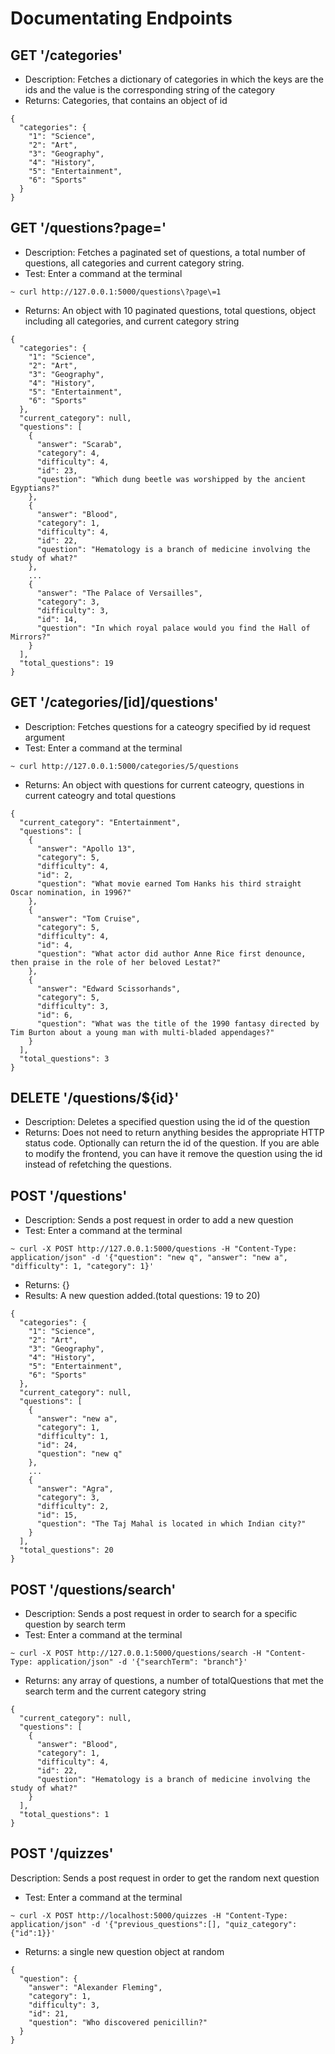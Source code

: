# Documentating Endpoints

## GET '/categories'

* Description: Fetches a dictionary of categories in which the keys are the ids and the value is the corresponding string of the category  
* Returns: Categories, that contains an object of id

```
{
  "categories": {
    "1": "Science",
    "2": "Art",
    "3": "Geography",
    "4": "History",
    "5": "Entertainment",
    "6": "Sports"
  }
}
```

## GET '/questions?page=<integer>'

* Description: Fetches a paginated set of questions, a total number of questions, all categories and current category string.  
* Test: Enter a command at the terminal

```
~ curl http://127.0.0.1:5000/questions\?page\=1
```

* Returns: An object with 10 paginated questions, total questions, object including all categories, and current category string

```
{
  "categories": {
    "1": "Science",
    "2": "Art",
    "3": "Geography",
    "4": "History",
    "5": "Entertainment",
    "6": "Sports"
  },
  "current_category": null,
  "questions": [
    {
      "answer": "Scarab",
      "category": 4,
      "difficulty": 4,
      "id": 23,
      "question": "Which dung beetle was worshipped by the ancient Egyptians?"
    },
    {
      "answer": "Blood",
      "category": 1,
      "difficulty": 4,
      "id": 22,
      "question": "Hematology is a branch of medicine involving the study of what?"
    },
    ...
    {
      "answer": "The Palace of Versailles",
      "category": 3,
      "difficulty": 3,
      "id": 14,
      "question": "In which royal palace would you find the Hall of Mirrors?"
    }
  ],
  "total_questions": 19
}
```

## GET '/categories/[id]/questions'

* Description: Fetches questions for a cateogry specified by id request argument  
* Test: Enter a command at the terminal

```
~ curl http://127.0.0.1:5000/categories/5/questions
```

* Returns: An object with questions for current cateogry, questions in current cateogry and total questions

```
{
  "current_category": "Entertainment",
  "questions": [
    {
      "answer": "Apollo 13",
      "category": 5,
      "difficulty": 4,
      "id": 2,
      "question": "What movie earned Tom Hanks his third straight Oscar nomination, in 1996?"
    },
    {
      "answer": "Tom Cruise",
      "category": 5,
      "difficulty": 4,
      "id": 4,
      "question": "What actor did author Anne Rice first denounce, then praise in the role of her beloved Lestat?"
    },
    {
      "answer": "Edward Scissorhands",
      "category": 5,
      "difficulty": 3,
      "id": 6,
      "question": "What was the title of the 1990 fantasy directed by Tim Burton about a young man with multi-bladed appendages?"
    }
  ],
  "total_questions": 3
}
```

## DELETE '/questions/${id}'

* Description: Deletes a specified question using the id of the question  
* Returns: Does not need to return anything besides the appropriate HTTP status code. Optionally can return the id of the question. If you are able to modify the frontend, you can have it remove the question using the id instead of refetching the questions.

## POST '/questions'

* Description: Sends a post request in order to add a new question  
* Test: Enter a command at the terminal

```
~ curl -X POST http://127.0.0.1:5000/questions -H "Content-Type: application/json" -d '{"question": "new q", "answer": "new a", "difficulty": 1, "category": 1}'
```

* Returns: {}
* Results: A new question added.(total questions: 19 to 20)

```
{
  "categories": {
    "1": "Science",
    "2": "Art",
    "3": "Geography",
    "4": "History",
    "5": "Entertainment",
    "6": "Sports"
  },
  "current_category": null,
  "questions": [
    {
      "answer": "new a",
      "category": 1,
      "difficulty": 1,
      "id": 24,
      "question": "new q"
    },
    ...
    {
      "answer": "Agra",
      "category": 3,
      "difficulty": 2,
      "id": 15,
      "question": "The Taj Mahal is located in which Indian city?"
    }
  ],
  "total_questions": 20
}
```

## POST '/questions/search'

* Description: Sends a post request in order to search for a specific question by search term  
* Test: Enter a command at the terminal

```
~ curl -X POST http://127.0.0.1:5000/questions/search -H "Content-Type: application/json" -d '{"searchTerm": "branch"}'
```

* Returns: any array of questions, a number of totalQuestions that met the search term and the current category string

```
{
  "current_category": null,
  "questions": [
    {
      "answer": "Blood",
      "category": 1,
      "difficulty": 4,
      "id": 22,
      "question": "Hematology is a branch of medicine involving the study of what?"
    }
  ],
  "total_questions": 1
}
```

## POST '/quizzes'

Description: Sends a post request in order to get the random next question  
* Test: Enter a command at the terminal
```
~ curl -X POST http://localhost:5000/quizzes -H "Content-Type: application/json" -d '{"previous_questions":[], "quiz_category":{"id":1}}'
```
* Returns: a single new question object at random

```
{
  "question": {
    "answer": "Alexander Fleming",
    "category": 1,
    "difficulty": 3,
    "id": 21,
    "question": "Who discovered penicillin?"
  }
}
```
